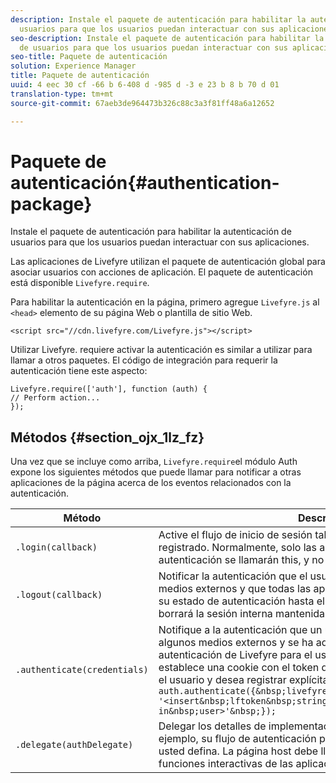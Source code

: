 ```yaml
---
description: Instale el paquete de autenticación para habilitar la autenticación de
  usuarios para que los usuarios puedan interactuar con sus aplicaciones.
seo-description: Instale el paquete de autenticación para habilitar la autenticación
  de usuarios para que los usuarios puedan interactuar con sus aplicaciones.
seo-title: Paquete de autenticación
solution: Experience Manager
title: Paquete de autenticación
uuid: 4 eec 30 cf -66 b 6-408 d -985 d -3 e 23 b 8 b 70 d 01
translation-type: tm+mt
source-git-commit: 67aeb3de964473b326c88c3a3f81ff48a6a12652

---
```



# Paquete de autenticación{#authentication-package}

Instale el paquete de autenticación para habilitar la autenticación de usuarios para que los usuarios puedan interactuar con sus aplicaciones.

Las aplicaciones de Livefyre utilizan el paquete de autenticación global para asociar usuarios con acciones de aplicación. El paquete de autenticación está disponible `Livefyre.require`.

Para habilitar la autenticación en la página, primero agregue `Livefyre.js` al `<head>` elemento de su página Web o plantilla de sitio Web.

```
<script src="//cdn.livefyre.com/Livefyre.js"></script>
```

Utilizar Livefyre. requiere activar la autenticación es similar a utilizar para llamar a otros paquetes. El código de integración para requerir la autenticación tiene este aspecto:

```
Livefyre.require(['auth'], function (auth) {  
// Perform action... 
});
```

## Métodos {#section_ojx_1lz_fz}

Una vez que se incluye como arriba, `Livefyre.require`el módulo Auth expone los siguientes métodos que puede llamar para notificar a otras aplicaciones de la página acerca de los eventos relacionados con la autenticación.

| Método | Descripción |
|--- |--- |
| `.login(callback)` | Active el flujo de inicio de sesión tal como implementa authdelegate registrado. Normalmente, solo las aplicaciones habilitadas por autenticación se llamarán this, y no la propia página de host. |
| `.logout(callback)` | Notificar la autenticación que el usuario final ha cerrado por algunos medios externos y que todas las aplicaciones que confía deben borrar su estado de autenticación hasta el siguiente inicio de sesión. Esto borrará la sesión interna mantenida por Auth. |
| `.authenticate(credentials)` | Notifique a la autenticación que un usuario se ha autenticado por algunos medios externos y se ha adquirido un autentificador de autenticación de Livefyre para el usuario final. Utilice esta opción si establece una cookie con el token de Livefyre o si tiene un token para el usuario y desea registrar explícitamente al usuario. Por ejemplo: <br>`auth.authenticate({&nbsp;livefyre:&nbsp;`<br>`'<insert&nbsp;lftoken&nbsp;string&nbsp;for&nbsp;newly&nbsp;logged-in&nbsp;user>'&nbsp;});` |
| `.delegate(authDelegate)` | Delegar los detalles de implementación de la autenticación (por ejemplo, su flujo de autenticación personalizado) en un objeto que usted defina. La página host debe llamar a esto para habilitar las funciones interactivas de las aplicaciones de Livefyre. |

